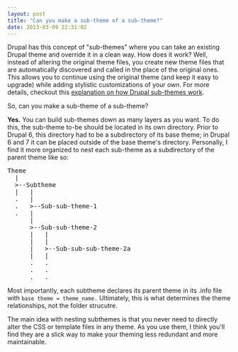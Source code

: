 ```yaml
---
layout: post
title: "Can you make a sub-theme of a sub-theme?"
date: 2013-03-09 22:31:02
---
```


Drupal has this concept of "sub-themes" where you can take an existing Drupal theme and override it in a clean way. How does it work? Well, instead of altering the original theme files, you create new theme files that are automatically discovered and called in the place of the original ones. This allows you to continue using the original theme (and keep it easy to upgrade) while adding stylistic customizations of your own. For more details, checkout this <a href="http://drupal.org/node/225125" target="_blank" title="Creating a sub-theme">explanation on how Drupal sub-themes work</a>.

So, can you make a sub-theme of a sub-theme?

**Yes.** You can build sub-themes down as many layers as you want. To do this, the sub-theme to-be should be located in its own directory. Prior to Drupal 6, this directory had to be a subdirectory of its base theme; in Drupal 6 and 7 it can be placed outside of the base theme's directory. Personally, I find it more organized to nest each sub-theme as a subdirectory of the parent theme like so:

<pre>Theme
  |
  &gt;--Subtheme
  |   |
  .   |
  .   &gt;--Sub-sub-theme-1
  .   |
      |
      &gt;--Sub-sub-theme-2
      |   |
      |   |
      |   &gt;--Sub-sub-sub-theme-2a
      |   |
      .   .
      .   .
      .   .
</pre>

Most importantly, each subtheme declares its parent theme in its .info file with `base theme = theme_name.` Ultimately, this is what determines the theme relationships, not the folder strucutre.

The main idea with nesting subthemes is that you never need to directly alter the CSS or template files in any theme. As you use them, I think you'll find they are a slick way to make your theming less redundant and more maintainable.